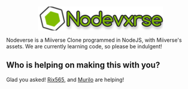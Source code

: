 <p align="center">
  <img width="334" height="64" src="https://raw.githubusercontent.com/rgbDylan/nodeverse/main/assets/img/menu-logo.png">
</p>

Nodeverse is a Miiverse Clone programmed in NodeJS, with Miiverse's assets. We are currently learning code, so please be indulgent!

## Who is helping on making this with you?
Glad you asked! <a href="https://github.com/Rix565">Rix565</a>, and <a href="https://github.com/Murilo2">Murilo</a> are helping!
